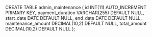 CREATE TABLE admin_maintenance (
    id INT(11) AUTO_INCREMENT PRIMARY KEY,
    payment_duration VARCHAR(255) DEFAULT NULL,
    start_date DATE DEFAULT NULL,
    end_date DATE DEFAULT NULL,
    maintenance_amount DECIMAL(10,2) DEFAULT NULL,
    total_amount DECIMAL(10,2) DEFAULT NULL
);
